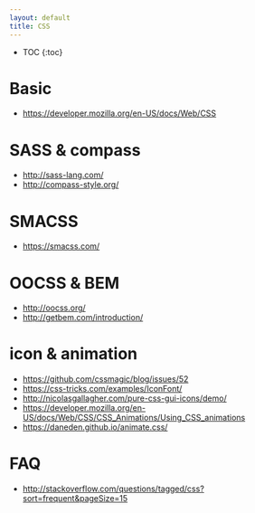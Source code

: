 ```yaml
---
layout: default
title: CSS
---
```


* TOC
{:toc}

# Basic
- <https://developer.mozilla.org/en-US/docs/Web/CSS>

# SASS & compass
- <http://sass-lang.com/>
- <http://compass-style.org/>

# SMACSS
- <https://smacss.com/>

# OOCSS & BEM
- <http://oocss.org/>
- <http://getbem.com/introduction/>

# icon & animation
- <https://github.com/cssmagic/blog/issues/52>
- <https://css-tricks.com/examples/IconFont/>
- <http://nicolasgallagher.com/pure-css-gui-icons/demo/>
- <https://developer.mozilla.org/en-US/docs/Web/CSS/CSS_Animations/Using_CSS_animations>
- <https://daneden.github.io/animate.css/>

# FAQ
- <http://stackoverflow.com/questions/tagged/css?sort=frequent&pageSize=15>
